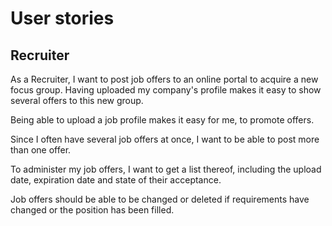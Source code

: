 # User stories

## Recruiter
As a Recruiter, I want to post job offers to an online portal to acquire a new focus group. Having uploaded my company's profile makes it easy to show several offers to this new group.

Being able to upload a job profile makes it easy for me, to promote offers.

Since I often have several job offers at once, I want to be able to post more than one offer.

To administer my job offers, I want to get a list thereof, including the upload date, expiration date and state of their acceptance.

Job offers should be able to be changed or deleted if requirements have changed or the position has been filled.
